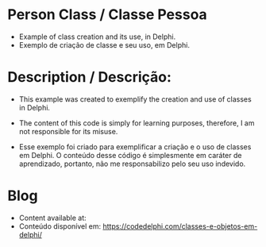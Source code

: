 # Person Class / Classe Pessoa
- Example of class creation and its use, in Delphi.
- Exemplo de criação de classe e seu uso, em Delphi.

# Description / Descrição:
- This example was created to exemplify the creation and use of classes in Delphi.
- The content of this code is simply for learning purposes, therefore, I am not responsible for its misuse.

- Esse exemplo foi criado para exemplificar a criação e o uso de classes em Delphi.
O conteúdo desse código é simplesmente em caráter de aprendizado, portanto, não me responsabilizo pelo seu uso indevido.

# Blog
- Content available at:
- Conteúdo disponível em:
  https://codedelphi.com/classes-e-objetos-em-delphi/
